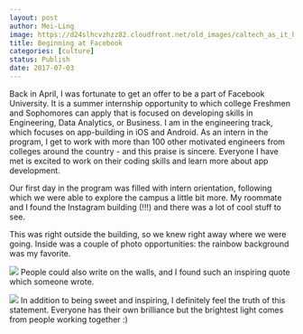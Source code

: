 ```yaml
---
layout: post
author: Mei-Ling
image: https://d24slhcvzhzz82.cloudfront.net/old_images/caltech_as_it_happens/6a0105349b8251970b01b8d291368a970c.jpg
title: Beginning at Facebook
categories: [culture]
status: Publish
date: 2017-07-03
---
```


Back in April, I was fortunate to get an offer to be a part of Facebook University. It is a summer internship opportunity to which college Freshmen and Sophomores can apply that is focused on developing skills in Engineering, Data Analytics, or Business. I am in the engineering track, which focuses on app-building in iOS and Android. As an intern in the program, I get to work with more than 100 other motivated engineers from colleges around the country - and this praise is sincere. Everyone I have met is excited to work on their coding skills and learn more about app development.

Our first day in the program was filled with intern orientation, following which we were able to explore the campus a little bit more. My roommate and I found the Instagram building (!!!) and there was a lot of cool stuff to see.

This was right outside the building, so we knew right away where we were going. Inside was a couple of photo opportunities: the rainbow background was my favorite.


![](https://d24slhcvzhzz82.cloudfront.net/old_images/caltech_as_it_happens/6a0105349b8251970b01b8d29136e0970c.jpg)
People could also write on the walls, and I found such an inspiring quote which someone wrote.


![](https://d24slhcvzhzz82.cloudfront.net/old_images/caltech_as_it_happens/6a0105349b8251970b01b7c906e685970b.jpg)
In addition to being sweet and inspiring, I definitely feel the truth of this statement. Everyone has their own brilliance but the brightest light comes from people working together :)
